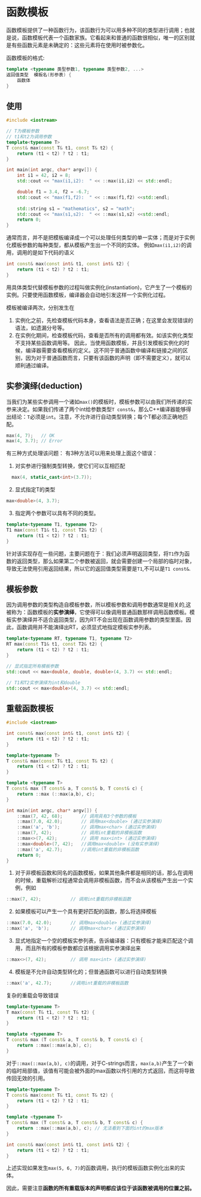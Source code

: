 # 函数模板
函数模板提供了一种函数行为，该函数行为可以用多种不同的类型进行调用；也就是说，函数模板代表一个函数家族。它看起来和普通的函数很相似，唯一的区别就是有些函数元素是未确定的：这些元素将在使用时被参数化。

函数模板的格式:
```C++
template <typename 类型参数1, typename 类型参数2, ...>
返回值类型  模板名(形参表) {
    函数体
}
```
## 使用
```C++
#include <iostream>

// T为模板参数
// t1和t2为调用参数
template<typename T>
T const& max(const T& t1, const T& t2) {
    return (t1 < t2) ? t2 : t1;
}

int main(int argc, char* argv[]) {
    int i1 = 42, i2 = 8;
    std::cout << "max(i1,i2):  " << ::max(i1,i2) << std::endl;

    double f1 = 3.4, f2 = -6.7;
    std::cout << "max(f1,f2):  " << ::max(f1,f2) <<std::endl;
    
    std::string s1 = "mathematics", s2 = "math";
    std::cout << "max(s1,s2):  " << ::max(s1,s2) <<std::endl;
    return 0;
}
```
通常而言，并不是把模板编译成一个可以处理任何类型的单一实体；而是对于实例化模板参数的每种类型，都从模板产生出一个不同的实体。
例如`max(i1,i2)`的调用，调用的是如下代码的语义
```C++
int const& max(const int& t1, const int& t2) {
    return (t1 < t2) ? t2 : t1;
}
```
用具体类型代替模板参数的过程叫做实例化(instantiation)，它产生了一个模板的实例。只要使用函数模板，编译器会自动地引发这样一个实例化过程。

模板被编译两次，分别发生在
1. 实例化之前，先检查模板代码本身，查看语法是否正确；在这里会发现错误的语法，如遗漏分号等。
2. 在实例化期间，检查模板代码，查看是否所有的调用都有效。如该实例化类型不支持某些函数调用等。
因此，当使用函数模板，并且引发模板实例化的时候，编译器需要查看模板的定义。这不同于普通函数中编译和链接之间的区别，因为对于普通函数而言，只要有该函数的声明（即不需要定义），就可以顺利通过编译。

## 实参演绎(deduction)
当我们为某些实参调用一个诸如`max()`的模板时，模板参数可以由我们所传递的实参来决定。如果我们传递了两个int给参数类型`T const&`，那么C++编译器能够得出结论：`T`必须是`int`。注意，不允许进行自动类型转换；每个T都必须正确地匹配。
```C++
max(4, 7);   // OK
max(4, 3.7); // Error
```
有三种方式处理该问题：
有3种方法可以用来处理上面这个错误：
1. 对实参进行强制类型转换，使它们可以互相匹配
```C++
  max(4, static_cast<int>(3.7));
```
2. 显式指定T的类型
```C++
max<double>(4, 3.7);
```
3. 指定两个参数可以具有不同的类型。
```C++
template<typename T1, typename T2>
T1 max(const T1& t1, const T2& t2) {
    return (t1 < t2) ? t2 : t1;
}
```
针对该实现存在一些问题，主要问题在于：我们必须声明返回类型，将`T1`作为函数的返回类型，那么如果第二个参数被返回，就会需要创建一个局部的临时对象，导致无法使用引用返回结果，所以它的返回值类型需要是`T1`,不可以是`T1 const&`. 

## 模板参数
因为调用参数的类型构造自模板参数，所以模板参数和调用参数通常是相关的,这被称为：函数模板的**实参演绎**，它使得可以像调用普通函数那样调用函数模板。模板实参演绎并不适合返回类型，因为RT不会出现在函数调用参数的类型里面。因此，函数调用并不能演绎出RT，必须显式地指定模板实参列表。

```C++
template<typename RT, typename T1, typename T2>
RT max(const T1& t1, const T2& t2) {
    return (t1 < t2) ? t2 : t1;
}

// 显式指定所有模板参数
std::cout << max<double, double, double>(4, 3.7) << std::endl;

// T1和T2实参演绎为int和double
std::cout << max<double>(4, 3.7) << std::endl;
```
## 重载函数模板
```C++
#include <iostream>

int const& max(const int& t1, const int& t2) {
    return (t1 < t2) ? t2 : t1;
}

template<typename T>
T const& max(const T& t1, const T& t2) {
    return (t1 < t2) ? t2 : t1;
}

template <typename T>
T const& max (T const& a, T const& b, T const& c) {
    return ::max (::max(a,b), c);
}

int main(int argc, char* argv[]) {
    ::max(7, 42, 68);       // 调用具有3个参数的模板
    ::max(7.0, 42.0);       // 调用max<double> (通过实参演绎)
    ::max('a', 'b');        // 调用max<char> (通过实参演绎)
    ::max(7, 42);           // 调用int重载的非模板函数
    ::max<>(7, 42);         // 调用 max<int> (通过实参演绎)
    ::max<double>(7, 42);   //调用max<double> (没有实参演绎)
    ::max('a', 42.7);       //调用int重载的非模板函数
    return 0;
}
```
1. 对于非模板函数和同名的函数模板，如果其他条件都是相同的话，那么在调用的时候，重载解析过程通常会调用非模板函数，而不会从该模板产生出一个实例，例如
```C++
::max(7, 42);           // 调用int重载的非模板函数
```

2. 如果模板可以产生一个具有更好匹配的函数，那么将选择模板
```C++
::max(7.0, 42.0);       // 调用max<double> (通过实参演绎)
::max('a', 'b');        // 调用max<char> (通过实参演绎)
```

3. 显式地指定一个空的模板实参列表，告诉编译器：只有模板才能来匹配这个调用，而且所有的模板参数都应该根据调用实参演绎出来
```C++
::max<>(7, 42);         // 调用 max<int> (通过实参演绎)
```
4. 模板是不允许自动类型转化的；但普通函数可以进行自动类型转换
```C++
::max('a', 42.7);       //调用int重载的非模板函数
```

复杂的重载会导致错误

```C++
template<typename T>
T max(const T& t1, const T& t2) {
    return (t1 < t2) ? t2 : t1;
}

template <typename T>
T const& max (T const& a, T const& b, T const& c) {
    return ::max(::max(a,b), c);
}
```
对于`::max(::max(a,b), c)`的调用，对于C-strings而言，`max(a,b)`产生了一个新的临时局部值，该值有可能会被外面的max函数以传引用的方式返回，而这将导致传回无效的引用。

```C++
template<typename T>
T const& max(const T& t1, const T& t2) {
    return (t1 < t2) ? t2 : t1;
}

template <typename T>
T const& max (T const& a, T const& b, T const& c) {
    return ::max(::max(a,b), c); // 无法看到下面的int的max版本
}

int const& max(const int& t1, const int& t2) {
    return (t1 < t2) ? t2 : t1;
}
```
上述实现如果发生`max(5, 6, 7)`的函数调用，执行的模板函数实例化出来的实体。

因此，需要注意**函数的所有重载版本的声明都应该位于该函数被调用的位置之前。**